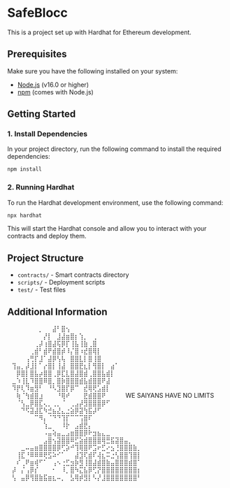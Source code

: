 # SafeBlocc

This is a project set up with Hardhat for Ethereum development. 

## Prerequisites

Make sure you have the following installed on your system:

- [Node.js](https://nodejs.org/) (v16.0 or higher)
- [npm](https://www.npmjs.com/) (comes with Node.js)

## Getting Started

### 1. Install Dependencies

In your project directory, run the following command to install the required dependencies:

```bash
npm install
```

### 2. Running Hardhat

To run the Hardhat development environment, use the following command:

```bash
npx hardhat
```

This will start the Hardhat console and allow you to interact with your contracts and deploy them.

## Project Structure

- `contracts/` - Smart contracts directory
- `scripts/` - Deployment scripts
- `test/` - Test files 

## Additional Information



⠀⠀⠀⠀⠀⠀⠀⡀⠀⠀⣼⠃⣿⢢⠀⠀⠀⠀⠀⠀⠀⠀⠀⠀⠀⠀⠀⠀
⠀⠀⠀⠀⠀⠀⠀⠀⡜⡇⠀⣸⣼⣶⣿⡆⢱⡀⠀⢀⠀⠀⠀⠀⠀⠀⠀⠀⠀⠀
⠀⠀⠀⠀⠀⠀⢀⡼⢰⣿⣼⢯⡿⡏⢸⣧⢸⣷⢀⣿⠀⠀⠀⠀⠀⠀⠀⠀⠀⠀
⠀⠀⠀⠀⠀⢀⣾⠃⣾⠟⣾⣿⡾⠸⡌⣿⠰⣞⣿⢿⡇⠀⠀⠀⠀⠀⠀⠀⠀⠀
⠀⠀⠀⠀⢠⢛⡏⣸⠁⣼⡿⢣⢧⠀⣿⣿⣇⡇⣿⢸⣿⠀⠀⠀⠀⠀⠀⠀⠀⠀
⠀⢹⣤⡀⡼⣸⡇⠁⡔⣿⡇⢸⣼⠀⣿⣿⣟⣆⡇⢻⣿⡇⠀⣴⠁⠀⠀⠀⠀⠀
⠀⠀⡿⣿⡇⣿⣧⡴⣿⣿⢀⡿⣏⣇⣿⣼⣿⣾⢀⣿⣿⣧⣾⡇⠀⠀⠀⠀⠀⠀
⠀⣀⠱⢸⣇⠹⣿⣿⠿⣿⡀⣿⡷⣿⣿⣿⣾⣧⣾⣿⣿⠟⣼⠀⠀⠀⠀⠀⠀⠀
⠀⠹⡟⢇⠹⣶⣻⠃⠀⠘⠣⣹⣿⡏⡿⠉⠀⣞⢿⢟⣡⣾⡇⠀⠀⠀⠀⠀⠀⠀
⠀⠀⢷⠈⢳⣾⣿⣰⠀⠀⠀⠘⢿⠞⠀⠀⠀⣟⣾⣿⣿⠟⠀⠀⠀⠀ WE SAIYANS HAVE NO LIMITS
⠀⠀⠈⢣⣀⡿⣿⣏⢄⡀⢀⡀⠈⠀⢀⣠⡼⣻⣿⣿⣿⡿⠋⠀⠀⠀⠀⠀⠀⠀
⠀⠀⠀⠙⠫⣽⣼⣏⠳⣚⣦⣜⣄⣐⣵⡿⣽⢳⣯⡼⠋⠀⠀⠀⠀⠀⠀⠀⠀⠀
⠀⠀⠀⠀⠀⠀⠉⠻⡄⠈⠙⠙⢹⡏⠉⠉⢩⣿⠏⠀⠀⠀⠀⠀⠀⠀⠀⠀⠀⠀
⠀⠀⠀⠀⠀⠀⠀⠀⢱⣀⠀⠀⠸⡗⠀⣠⣾⣟⡄⠀⠀⠀⠀⠀⠀⠀⠀⠀⠀⠀
⠀⠀⠀⠀⠀⠀⠀⠀⠠⣤⢵⣤⣀⣠⣶⣿⣿⡿⠗⣲⣦⣄⣀⠀⠀⠀⠀⠀⠀⠀
⠀⠀⠀⠀⠀⠀⠀⠀⣠⣿⢢⣽⣿⣿⠿⣋⣵⣾⣿⣿⣿⢿⣛⣯⣽⣿⣤⡀⠀⠀
⠀⠀⠀⣀⠤⣤⣶⣿⣿⣿⣿⡿⢋⡵⠚⢹⢿⣿⠟⣩⠖⣋⠔⣢⢘⣿⣿⣿⣷⡀
⠀⠀⢸⣏⠘⠿⠿⠿⢟⣫⠵⠊⠁⠀⠀⣼⣹⢏⣾⠏⢼⣆⠭⣐⢣⣿⣿⢹⣿⡇
⠀⠀⠎⢀⠟⣶⢾⠋⠁⠀⢠⠢⢐⣋⣲⡷⣻⢸⣿⣼⣾⣿⣷⣤⣿⣿⣿⣾⣿⠁
⠀⡼⠀⡌⢠⡿⡎⠀⠀⠀⠂⠀⠸⡀⣿⠳⣍⣧⡿⢋⡝⣿⣿⣿⣿⣿⣿⣿⣿⡆
⠀⢣⠀⣤⡿⢻⣿⣷⣯⣶⣆⠤⡀⠀⣣⢿⡾⣻⡇⠣⡜⣸⣿⣿⣿⣿⣿⣿⣿⠃
